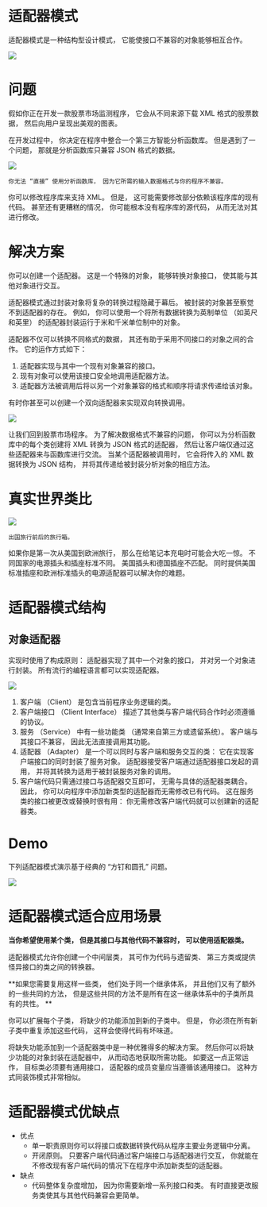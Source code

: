 # 适配器模式

适配器模式是一种结构型设计模式， 它能使接口不兼容的对象能够相互合作。

<img src="../adapter_pattern/png/img.png"></img>

# 问题

假如你正在开发一款股票市场监测程序， 它会从不同来源下载 XML 格式的股票数据， 然后向用户呈现出美观的图表。

在开发过程中， 你决定在程序中整合一个第三方智能分析函数库。 但是遇到了一个问题， 那就是分析函数库只兼容 JSON 格式的数据。

<img src="../adapter_pattern/png/img_1.png"></img>

`你无法 “直接” 使用分析函数库， 因为它所需的输入数据格式与你的程序不兼容。`

你可以修改程序库来支持 XML。 但是， 这可能需要修改部分依赖该程序库的现有代码。 甚至还有更糟糕的情况， 你可能根本没有程序库的源代码，
从而无法对其进行修改。

# 解决方案

你可以创建一个适配器。 这是一个特殊的对象， 能够转换对象接口， 使其能与其他对象进行交互。

适配器模式通过封装对象将复杂的转换过程隐藏于幕后。 被封装的对象甚至察觉不到适配器的存在。 例如， 你可以使用一个将所有数据转换为英制单位
（如英尺和英里） 的适配器封装运行于米和千米单位制中的对象。

适配器不仅可以转换不同格式的数据， 其还有助于采用不同接口的对象之间的合作。 它的运作方式如下：

1. 适配器实现与其中一个现有对象兼容的接口。
2. 现有对象可以使用该接口安全地调用适配器方法。
3. 适配器方法被调用后将以另一个对象兼容的格式和顺序将请求传递给该对象。

有时你甚至可以创建一个双向适配器来实现双向转换调用。

<img src="../adapter_pattern/png/img_2.png"></img>

让我们回到股票市场程序。 为了解决数据格式不兼容的问题， 你可以为分析函数库中的每个类创建将 XML 转换为 JSON 格式的适配器，
然后让客户端仅通过这些适配器来与函数库进行交流。 当某个适配器被调用时， 它会将传入的 XML 数据转换为 JSON 结构，
并将其传递给被封装分析对象的相应方法。

# 真实世界类比

<img src="../adapter_pattern/png/img_3.png"></img>

`出国旅行前后的旅行箱。`

如果你是第一次从美国到欧洲旅行， 那么在给笔记本充电时可能会大吃一惊。 不同国家的电源插头和插座标准不同。 美国插头和德国插座不匹配。
同时提供美国标准插座和欧洲标准插头的电源适配器可以解决你的难题。

# 适配器模式结构

## 对象适配器

实现时使用了构成原则： 适配器实现了其中一个对象的接口， 并对另一个对象进行封装。 所有流行的编程语言都可以实现适配器。

<img src="../adapter_pattern/png/img_5.png"></img>

1. 客户端 （Client） 是包含当前程序业务逻辑的类。
2. 客户端接口 （Client Interface） 描述了其他类与客户端代码合作时必须遵循的协议。
3. 服务 （Service） 中有一些功能类 （通常来自第三方或遗留系统）。 客户端与其接口不兼容， 因此无法直接调用其功能。
4. 适配器 （Adapter） 是一个可以同时与客户端和服务交互的类： 它在实现客户端接口的同时封装了服务对象。 适配器接受客户端通过适配器接口发起的调用，
   并将其转换为适用于被封装服务对象的调用。
5. 客户端代码只需通过接口与适配器交互即可， 无需与具体的适配器类耦合。 因此， 你可以向程序中添加新类型的适配器而无需修改已有代码。
   这在服务类的接口被更改或替换时很有用： 你无需修改客户端代码就可以创建新的适配器类。

# Demo

下列适配器模式演示基于经典的 “方钉和圆孔” 问题。

<img src="../adapter_pattern/png/img_6.png"></img>

# 适配器模式适合应用场景

**当你希望使用某个类， 但是其接口与其他代码不兼容时， 可以使用适配器类。**

适配器模式允许你创建一个中间层类， 其可作为代码与遗留类、 第三方类或提供怪异接口的类之间的转换器。

**如果您需要复用这样一些类， 他们处于同一个继承体系， 并且他们又有了额外的一些共同的方法， 但是这些共同的方法不是所有在这一继承体系中的子类所具有的共性。
**

你可以扩展每个子类， 将缺少的功能添加到新的子类中。 但是， 你必须在所有新子类中重复添加这些代码， 这样会使得代码有坏味道。

将缺失功能添加到一个适配器类中是一种优雅得多的解决方案。 然后你可以将缺少功能的对象封装在适配器中， 从而动态地获取所需功能。
如要这一点正常运作， 目标类必须要有通用接口， 适配器的成员变量应当遵循该通用接口。 这种方式同装饰模式非常相似。

# 适配器模式优缺点

- 优点
    - 单一职责原则你可以将接口或数据转换代码从程序主要业务逻辑中分离。
    - 开闭原则。 只要客户端代码通过客户端接口与适配器进行交互， 你就能在不修改现有客户端代码的情况下在程序中添加新类型的适配器。
- 缺点
    - 代码整体复杂度增加， 因为你需要新增一系列接口和类。 有时直接更改服务类使其与其他代码兼容会更简单。
